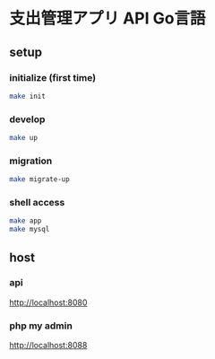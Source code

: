 # 支出管理アプリ API Go言語

## setup

### initialize (first time)

```bash
make init
```

### develop

```bash
make up
```

### migration

```bash
make migrate-up
```

### shell access

```bash
make app
make mysql
```

## host

### api

[http://localhost:8080](http://localhost:8080)

### php my admin

[http://localhost:8088](http://localhost:8088)
